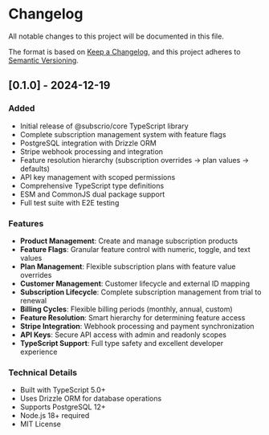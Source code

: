 # Changelog

All notable changes to this project will be documented in this file.

The format is based on [Keep a Changelog](https://keepachangelog.com/en/1.0.0/),
and this project adheres to [Semantic Versioning](https://semver.org/spec/v2.0.0.html).

## [0.1.0] - 2024-12-19

### Added
- Initial release of @subscrio/core TypeScript library
- Complete subscription management system with feature flags
- PostgreSQL integration with Drizzle ORM
- Stripe webhook processing and integration
- Feature resolution hierarchy (subscription overrides → plan values → defaults)
- API key management with scoped permissions
- Comprehensive TypeScript type definitions
- ESM and CommonJS dual package support
- Full test suite with E2E testing

### Features
- **Product Management**: Create and manage subscription products
- **Feature Flags**: Granular feature control with numeric, toggle, and text values
- **Plan Management**: Flexible subscription plans with feature value overrides
- **Customer Management**: Customer lifecycle and external ID mapping
- **Subscription Lifecycle**: Complete subscription management from trial to renewal
- **Billing Cycles**: Flexible billing periods (monthly, annual, custom)
- **Feature Resolution**: Smart hierarchy for determining feature access
- **Stripe Integration**: Webhook processing and payment synchronization
- **API Keys**: Secure API access with admin and readonly scopes
- **TypeScript Support**: Full type safety and excellent developer experience

### Technical Details
- Built with TypeScript 5.0+
- Uses Drizzle ORM for database operations
- Supports PostgreSQL 12+
- Node.js 18+ required
- MIT License
